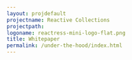 ```yaml
---
layout: projdefault
projectname: Reactive Collections
projectpath: 
logoname: reactress-mini-logo-flat.png
title: Whitepaper
permalink: /under-the-hood/index.html
---
```



